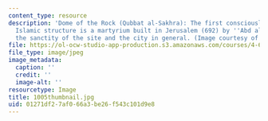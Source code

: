```yaml
---
content_type: resource
description: 'Dome of the Rock (Qubbat al-Sakhra): The first consciously-monumental
  Islamic structure is a martyrium built in Jerusalem (692) by ''Abd al-Malik to commemorate
  the sanctity of the site and the city in general. (Image courtesy of Sabri Jarrar.)'
file: https://ol-ocw-studio-app-production.s3.amazonaws.com/courses/4-614-religious-architecture-and-islamic-cultures-fall-2002/01271df27af066a3be26f543c101d9e8_1005thumbnail.jpg
file_type: image/jpeg
image_metadata:
  caption: ''
  credit: ''
  image-alt: ''
resourcetype: Image
title: 1005thumbnail.jpg
uid: 01271df2-7af0-66a3-be26-f543c101d9e8
---
```

